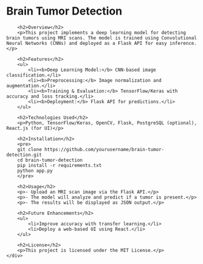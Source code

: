 <!DOCTYPE html>
<html lang="en">
<head>
    <meta charset="UTF-8">
    <meta name="viewport" content="width=device-width, initial-scale=1.0">
    <title>Brain Tumor Detection</title>
    <link rel="stylesheet" href="style.css">
</head>
<body>
    <div class="container">
        <h1>Brain Tumor Detection</h1>

        <h2>Overview</h2>
        <p>This project implements a deep learning model for detecting brain tumors using MRI scans. The model is trained using Convolutional Neural Networks (CNNs) and deployed as a Flask API for easy inference.</p>

        <h2>Features</h2>
        <ul>
            <li><b>Deep Learning Model:</b> CNN-based image classification.</li>
            <li><b>Preprocessing:</b> Image normalization and augmentation.</li>
            <li><b>Training & Evaluation:</b> TensorFlow/Keras with accuracy and loss tracking.</li>
            <li><b>Deployment:</b> Flask API for predictions.</li>
        </ul>

        <h2>Technologies Used</h2>
        <p>Python, TensorFlow/Keras, OpenCV, Flask, PostgreSQL (optional), React.js (for UI)</p>

        <h2>Installation</h2>
        <pre>
        git clone https://github.com/yourusername/brain-tumor-detection.git
        cd brain-tumor-detection
        pip install -r requirements.txt
        python app.py
        </pre>

        <h2>Usage</h2>
        <p>- Upload an MRI scan image via the Flask API.</p>
        <p>- The model will analyze and predict if a tumor is present.</p>
        <p>- The results will be displayed as JSON output.</p>

        <h2>Future Enhancements</h2>
        <ul>
            <li>Improve accuracy with transfer learning.</li>
            <li>Deploy a web-based UI using React.</li>
        </ul>

        <h2>License</h2>
        <p>This project is licensed under the MIT License.</p>
    </div>
</body>
</html>
